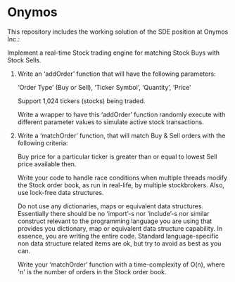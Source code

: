 # Onymos
This repository includes the working solution of the SDE position at Onymos Inc.:

Implement a real-time Stock trading engine for matching Stock Buys with Stock Sells.
1. Write an ‘addOrder’ function that will have the following parameters:
   
   ‘Order Type’ (Buy or Sell), ‘Ticker Symbol’, ‘Quantity’, ‘Price’

   Support 1,024 tickers (stocks) being traded.

   Write a wrapper to have this ‘addOrder’ function randomly execute with different parameter values to simulate active stock transactions.

2. Write a ‘matchOrder’ function, that will match Buy & Sell orders with the following criteria:

   Buy price for a particular ticker is greater than or equal to lowest Sell price available then.

   Write your code to handle race conditions when multiple threads modify the Stock order book, as run in real-life, by multiple stockbrokers. Also, use lock-free data structures.

   Do not use any dictionaries, maps or equivalent data structures. Essentially there should be no ‘import’-s nor ‘include’-s nor similar construct relevant to the programming language you are using that provides you dictionary, map or equivalent data structure capability. In essence, you are writing the entire code. Standard language-specific non data structure related items are ok, but try to avoid as best as you can.

   Write your ‘matchOrder’ function with a time-complexity of O(n), where 'n' is the number of orders in the Stock order book.
